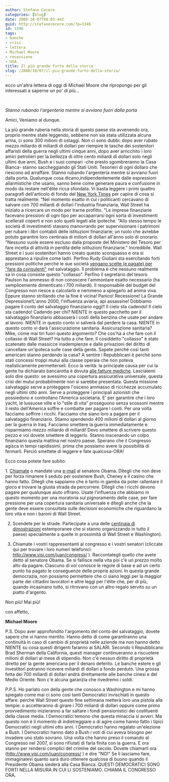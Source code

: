 ```yaml
---
author: Stefano Cecere
categories: [blog]
date: 2008-10-07T09:03:44Z
guid: http://stefanocecere.com/?p=1346
id: 1346
tags:
- banche
- crisi
- lettera
- Michael Moore
- recessione
- USA
title: Il più grande furto della storia
slug: /2008/10/07/il-piu-grande-furto-della-storia/
---
```


ecco un'altra lettera di oggi di Michael Moore che ripropongo per gli interessati a saperne un po' di più…

 

_Stanno rubando l'argenteria mentre si avviano fuori dalla porta_
  
Amici, Veniamo al dunque.
  
La più grande ruberia nella storia di questo paese sta avvenendo ora, proprio mentre state leggendo, sebbene non sia stata utilizzata alcuna arma, ci sono 300 milioni di ostaggi. Non ci sono dubbi: dopo aver rubato mezzo miliardo di miliardi di dollari per riempire le tasche dei sostenitori affaristi della guerra negli ultimi cinque anni, dopo aver arricchito i loro amici petrolieri per la bellezza di oltre cento miliardi di dollari solo negli ultimi due anni, Bush e i suoi compari -che presto sgombreranno la Casa Bianca- stanno saccheggiando gli Stati Uniti. Tesorieri di ogni dollaro che riescono ad arraffare. Stanno rubando l'argenteria mentre si avviano fuori dalla porta. Qualunque cosa dicano,indipendentemente dalle espressioni allarmistiche che usano, sanno bene come generare paura e confusione in modo da restare nell'élite ricca sfondata. Vi basta leggere i primi quattro paragrafi dell'articolo di fondo del [New York Times](http://www.nytimes.com/2008/09/22/business/22lobby.html) per capire di cosa si tratta realmente: "Nel momento esatto in cui i politicanti cercavano di salvare con 700 miliardi di dollari l'industria finanziaria, Wall Street ha iniziato a ricercare un modo per trarne profitto. "Le imprese finanziarie facevano pressioni di ogni tipo per accaparrarsi ogni sorta di investimenti scellerati coperti e non solo quelli legati alle ipoteche. "Allo stesso tempo le società di investimenti stavano manovrando per supervisionare i patrimoni per rubare i libri contabili delle istituzioni finanziarie; un ruolo che avrebbe potuto garantire loro centinaia di milioni di dollari all'anno solo di onorario. "Nessuno vuole essere escluso dalla proposte del Ministero del Tesoro per fare incetta di attività in perdita delle istituzioni finanziarie." Incredibile. Wall Street e i suoi sostenitori hanno creato questo sconquasso e ora si apprestano a ripulire come ladri. Perfino Rudy Giuliani sta esercitando forti pressioni politiche perché le sue società <a href="http://www.nydailynews.com/news/politics/2008/09/25/2008-09-25_rudy_giulianis_crass_opportunism_reflect.html" target="_blank">vengano scelte (e pagate) per "fare da consulenti"</a> nel salvataggio. Il problema è che nessuno realmente sa in cosa consiste questo "collasso". Perfino il segretario del tesoro Paulson ha ammesso di non conoscere l'ammontare esatto necessario (ha semplicemente dimenticato i 700 miliardi). Il responsabile del budget del Congresso non riesce a calcolarlo e nemmeno a spiegarlo ad anima viva. Eppure stanno strillando che la fine è vicina! Panico! Recessione! La Grande Depressione!L'anno 2000, l'influenza aviaria, api assassine! Dobbiamo pagare il conto del salvataggio finanziario oggi!! Il cielo sta cadendo! Il cielo sta cadendo! Cadendo per chi? NIENTE in questo pacchetto per il salvataggio finanziario abbasserà i costi della benzina che usate per andare al lavoro. NIENTE in questo conto vi salverà dal perdere la casa. NIENTE in questo conto vi darà l'assicurazione sanitaria. Assicurazione sanitaria? Mike, come mai tiri fuori questo argomento? Che cos'ha a che fare con il collasso di Wall Street? Ha tutto a che fare. Il cosiddetto "collasso" è stato scatenato dalle massicce inadempienze e dalle privazioni del diritto di cancellare un'ipoteca sulle case della gente. Sapete perché così tanti americani stanno perdendo la casa? A sentire i Repubblicani è perché sono stati concessi troppi mutui alla classe operaia che non poteva realisticamente permetterseli. Ecco la verità: la principale causa per cui la gente ha dichiarato bancarotta è dovuta <a href="http://www.nytimes.com/2005/02/02/business/02insure.html" target="_blank">alle fatture mediche</a>. Lasciatemi solo dire questo: se avessimo una copertura assicurativa universale, questa crisi dei mutui probabilmente non si sarebbe presentata. Questa missione salvataggio serve a proteggere l'osceno ammasso di ricchezze accumulato negli ultimi otto anni. Serve a proteggere i principali azionisti che possiedono e controllano l'America societaria. E' per garantire che i loro yacht, le lussuose ville e lo "stile di vita" proseguono senza scossoni mentre il resto dell'America soffre e combatte per pagare i conti. Per una volta facciamo soffrire i ricchi. Facciamo che siano loro a pagare per il salvataggio finanziario. Stiamo spendendo 400 milioni di dollari al giorno per la guerra in Iraq. Facciamo smettere la guerra immediatamente e risparmiamo mezzo miliardo di miliardi! Devo smettere di scrivere questo pezzo e voi dovete smettere di leggerlo. Stanno inscenando un colpo finanziario questa mattina nel nostro paese. Sperano che il Congresso agisca in tempi rapidissimi, prima che possiamo avere la possibilità di fermarli. Perciò smettete di leggere e fate qualcosa-ORA!

Ecco cosa potete fare subito:

1. <a href="http://www.visi.com/juan/congress/cgi-bin/newmemberbio.cgi?lang=&member=ILJR&site=ctc&address=&city=&state=IL&zipcode=&plusfour=%20" target="_blank">Chiamate</a> o mandate una <a href="http://my.barackobama.com/page/s/contact2%20" target="_blank">e-mail</a> al senatore Obama. Ditegli che non deve per forza rimanere lì seduto per sostenere Bush, Cheney e il casino che hanno fatto. Ditegli che sappiamo che è tanto in gamba da poter rallentare il gioco e trovare la giusta strada da percorrere. Ditegli che i ricchi devono pagare per qualunque aiuto offrano. Usate l'influenza che abbiamo in questo momento per una moratoria sul pignoramento delle case, per fare pressione per una copertura sanitaria universale e ditegli anche che la gente deve essere consultata sulle decisioni economiche che riguardano la loro vita e non i baroni di Wall Street.

2. Scendete per le strade. Partecipate a una delle <a href="http://truemajority.wiredforchange.com/event/distributedEventCalendar.jsp%20" target="_blank">centinaia di dimostrazioni</a> estemporanee che si stanno organizzando in tutto il paese) specialmente a quelle in prossimità di Wall Street e Washington).

3. Chiamate i vostri rappresentanti al congresso e i vostri senatori (cliccate qui per trovare i loro numeri telefonici: <http://www.visi.com/juan/congress/> ). Raccontategli quello che avete detto al senatore Obama. Se si fallisce nella vita poi c'è un prezzo molto alto da pagare. Ciascuno di voi conosce le regole di base e ad un certo punto ha pagato le conseguenze delle proprie azioni. In questa grande democrazia, non possiamo permettere che ci siano leggi per la maggior parte dei cittadini lavoratori e altre leggi per l'élite che, per di più, quando incasinano tutto, si ritrovano con un altro regalo servito su un piatto d'argento.
  
Non più! Mai più!

con affetto,
  
 **Michael Moore**

P.S. Dopo aver approfondito l'argomento del conto del salvataggio, dovete sapere che vi hanno mentito. Hanno detto di come garantiranno una continuità in caso di cambio di proprietà nelle aziende ma non hanno detto NIENTE su cosa questi dirigenti faranno ai SALARI. Secondo il Repubblicano Brad Sherman della California, questi manager continueranno a riscuotere milioni di dollari al mese di stipendio. Non c'è nessun diritto di proprietà diretto per la gente americana per il denaro deferito. Le banche estere e gli investitori potranno ricevere miliardi di dollari a fondo perduto. Una grossa fetta dei 700 miliardi di dollari andrà direttamente alle banche cinesi e del Medio Oriente. Non c'è alcuna garanzia che rivedremo i soldi.

P.P.S. Ho parlato con della gente che conosco a Washington e mi hanno spiegato come mai ci sono così tanti Democratici invischiati in questo affare: perché Wall Street questo fine settimana metterà loro una pistola alla tempie: o accetteranno di girare i 700 miliardi di dollari oppure come primo provvedimento inizieranno a far saltare i fondi pensionistici dei costituenti della classe media. I Democratici temono che questa minaccia si avveri. Ma questo non è il momento di indietreggiare o di agire come hanno fatto i tipici Democratici negli ultimi otto anni. I Democratici hanno regalato un'elezione a Bush. I Democratici hanno dato a Bush i voti di cui aveva bisogno per invadere uno stato sovrano. Una volta che hanno preso il comando al Congresso nel 2007, si sono rifiutati di farla finita con la guerra. E ora stanno per rendersi complici del crimine del secolo. Dovete chiamarli ora (http://www.visi.com/juan/congress/ ) e dire "NO!" Se li lasciamo fare, immaginatevi quanto sarà duro ottenere qualcosa di buono quando il Presidente Obama siederà alla Casa Bianca. QUESTI DEMOCRATICI SONO FORTI NELLA MISURA IN CUI LI SOSTENIAMO. CHIAMA IL CONGRESSO ORA.